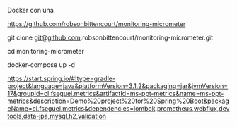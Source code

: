 Docker con una 

https://github.com/robsonbittencourt/monitoring-micrometer

git clone git@github.com:robsonbittencourt/monitoring-micrometer.git

cd monitoring-micrometer

docker-compose up -d


https://start.spring.io/#!type=gradle-project&language=java&platformVersion=3.1.2&packaging=jar&jvmVersion=17&groupId=cl.fseguel.metrics&artifactId=ms-ppt-metrics&name=ms-ppt-metrics&description=Demo%20project%20for%20Spring%20Boot&packageName=cl.fseguel.metrics&dependencies=lombok,prometheus,webflux,devtools,data-jpa,mysql,h2,validation
